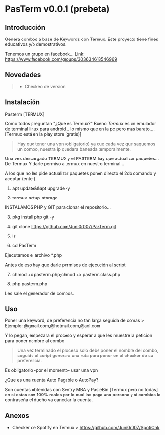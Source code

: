 # PasTerm v0.0.1 (prebeta)

## Introducción

Genera combos a base de Keywords con Termux. Este proyecto tiene fines educativos y/o demostrativos.

Tenemos un grupo en facebook... Link: https://www.facebook.com/groups/303634613546969

## Novedades
> - Checkeo de version.

## Instalación

Pasterm [TERMUX]

Como todos preguntan "¿Qué es Termux?"
Bueno *Termux* es un emulador de terminal linux para android... lo mismo que en la pc pero mas barato.... [Termux está en la play store (gratis)]

> Hay que tener una vpn (obligatorio) ya que cada vez que saquemos un combo, nuestra ip quedara baneada temporalmente.

Una ves descargado TERMUX y el PASTERM hay que actualizar paquetes... De Termux
Y darle permiso a termux en nuestro terminal...

A los que no les pide actualizar paquetes ponen directo el 2do comando y aceptar (enter). 

1. apt update&&apt upgrade -y

2. termux-setup-storage

INSTALAMOS PHP y GIT para clonar el repositorio...

3. pkg install php git -y

4. git clone https://github.com/Juni0r007/PasTerm.git

5. ls

6. cd PasTerm

Ejecutamos el archivo *.php 

Antes de eso hay que darle permisos de ejecución al script

7. chmod +x pasterm.php;chmod +x pasterm.class.php

8. php pasterm.php

Les sale el generador de combos.

## Uso

Poner una keyword, de preferencia no tan larga seguida de comas > Ejemplo: @gmail.com,@hotmail.com,@aol.com

Y lo pegan, empezara el proceso y esperar a que les muestre la peticion para poner nombre al combo

> Una vez terminado el proceso solo debe poner el nombre del combo, seguido el script generara una ruta para poner en el checker de su preferencia.

Es obligatorio -por el momento- usar una vpn

¿Que es una cuenta Auto Pagable o AutoPay? 

Son cuentas  obtenidas con Sentry MBA y PasteBin [Termux pero no todas] en si estas son 100% reales por lo cual las paga una persona y si cambias la contraseña el dueño va cancelar la cuenta.

## Anexos

- Checker de Spotify en Termux > https://github.com/Juni0r007/SpotiChk

